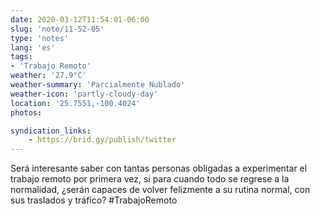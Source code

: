 ```yaml
---
date: 2020-03-12T11:54:01-06:00
slug: 'note/11-52-05'
type: 'notes'
lang: 'es'
tags:
- 'Trabajo Remoto'
weather: '27.9°C'
weather-summary: 'Parcialmente Nublado'
weather-icon: 'partly-cloudy-day'
location: '25.7551,-100.4024'
photos:

syndication_links:
    - https://brid.gy/publish/twitter
---
```

Será interesante saber con tantas personas obligadas a experimentar el trabajo remoto por primera vez, si para cuando todo se regrese a la normalidad, ¿serán capaces de volver felizmente a su rutina normal, con sus traslados y tráfico?
 #TrabajoRemoto